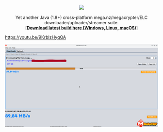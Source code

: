 <p align="center"><img src="https://raw.githubusercontent.com/tonikelope/megabasterd/master/src/megabasterd/mbasterd_logo_git.png"></p>
<p align="center">Yet another Java (1.8+) cross-platform mega.nz/megacrypter/ELC downloader/uploader/streamer suite.<br>[<a href="https://mega.nz/#F!lYsRWaQB!uVhntmyKcVECRaOxAbcL4A"><b>Download latest build here (Windows, Linux, macOS)</b></a>]</p>

https://youtu.be/9KrbIzHyqQA

![Screnshot](/src/megabasterd/mbasterd_screen.png)
